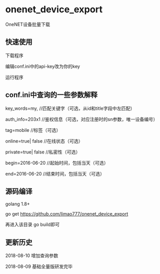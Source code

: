 # onenet_device_export
OneNET设备批量下载

## 快速使用
下载程序

编辑conf.ini中的api-key改为你的key

运行程序

## conf.ini中查询的一些参数解释
key_words=my, //匹配关键字（可选，从id和title字段中左匹配）

auth_info=203x1 //鉴权信息（可选，对应注册时的sn参数，唯一设备编号）

tag=mobile //标签（可选）

online=true| false //在线状态（可选）

private=true| false //私密性（可选）

begin=2016-06-20 //起始时间，包括当天（可选）

end=2016-06-20 //结束时间，包括当天（可选）

## 源码编译
golang 1.8+

go get https://github.com/limao777/onenet_device_export

再进入该目录 go build即可

## 更新历史
2018-08-10
增加查询参数

2018-08-09
基础全量版研发完毕
